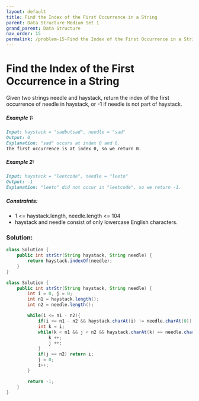 ```yaml
---
layout: default
title: Find the Index of the First Occurrence in a String
parent: Data Structure Medium Set 1
grand_parent: Data Structure
nav_order: 15
permalink: /problem-15-Find the Index of the First Occurrence in a String/
---
```

# Find the Index of the First Occurrence in a String
Given two strings needle and haystack, return the index of the first occurrence of needle in haystack, or -1 if needle is not part of haystack.

##### Example 1:
```markdown
Input: haystack = "sadbutsad", needle = "sad"
Output: 0
Explanation: "sad" occurs at index 0 and 6.
The first occurrence is at index 0, so we return 0.
```
##### Example 2:
```markdown
Input: haystack = "leetcode", needle = "leeto"
Output: -1
Explanation: "leeto" did not occur in "leetcode", so we return -1.
```
##### Constraints:
* 1 <= haystack.length, needle.length <= 104
* haystack and needle consist of only lowercase English characters.

### Solution: 
```java
class Solution {
    public int strStr(String haystack, String needle) {
        return haystack.indexOf(needle);
    }
}
```
```java
class Solution {
    public int strStr(String haystack, String needle) {
        int i = 0, j = 0;
        int n1 = haystack.length();
        int n2 = needle.length();

        while(i <= n1 - n2){
            if(i <= n1 - n2 && haystack.charAt(i) != needle.charAt(0)) i++;
            int k = i;
            while(k < n1 && j < n2 && haystack.charAt(k) == needle.charAt(j)){
                k ++;
                j ++;
            } 
            if(j == n2) return i;
            j = 0;
            i++;
        }

        return -1;
    }
}
```